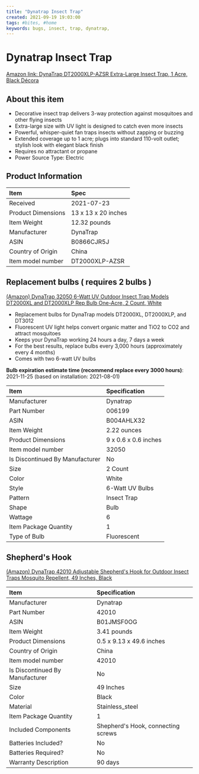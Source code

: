 ```yaml
---
title: "Dynatrap Insect Trap"
created: 2021-09-19 19:03:00
tags: #bites, #home
keywords: bugs, insect, trap, dynatrap, 
---
```


# Dynatrap Insect Trap

[Amazon link: DynaTrap DT2000XLP-AZSR Extra-Large Insect Trap, 1 Acre, Black Décora](https://www.amazon.com/gp/product/B0866CJR5J/ref=ppx_yo_dt_b_asin_title_o04_s00?ie=UTF8&psc=1)

 ## About this item

* Decorative insect trap delivers 3-way protection against mosquitoes and other flying insects
* Extra-large size with UV light is designed to catch even more insects
* Powerful, whisper-quiet fan traps insects without zapping or buzzing
* Extended coverage up to 1 acre; plugs into standard 110-volt outlet; stylish look with elegant black finish
* Requires no attractant or propane
* Power Source Type: Electric

## Product Information

| Item               | Spec                |
| :----------------- | :------------------ |
| Received           | 2021-07-23          |
| Product Dimensions | 13 x 13 x 20 inches |
| Item Weight        | 12.32 pounds        |
| Manufacturer       | DynaTrap            |
| ASIN               | B0866CJR5J          |
| Country of Origin  | China               |
| Item model number  | DT2000XLP-AZSR      |

## Replacement bulbs ( requires 2 bulbs )
[(Amazon) DynaTrap 32050 6-Watt UV Outdoor Insect Trap Models DT2000XL and DT2000XLP Rep Bulb One-Acre, 2 Count, White](https://www.amazon.com/DynaTrap-6-Watt-Outdoor-DT2000XL-DT2000XLP/dp/B004AHLX32/ref=sr_1_4?dchild=1&keywords=DynaTrap+32050+6-Watt+UV+Outdoor+Insect+Trap+Models+DT2000XL+and+DT2000XLP+Rep+Bulb+One-Acre%2C+2+Count%2C+White&qid=1632134852&s=lawn-garden&sr=1-4)

* Replacement bulbs for DynaTrap models DT2000XL, DT2000XLP, and DT3012
* Fluorescent UV light helps convert organic matter and TiO2 to CO2 and attract mosquitoes
* Keeps your DynaTrap working 24 hours a day, 7 days a week
* For the best results, replace bulbs every 3,000 hours (approximately every 4 months)
* Comes with two 6-watt UV bulbs 

**Bulb expiration estimate time (recommend replace every 3000 hours)**: 2021-11-25 (based on installation: 2021-08-01)


| Item                            | Specification         |
| :------------------------------ | :-------------------- |
| Manufacturer                    | ‎Dynatrap             |
| Part Number                     | ‎006199               |
| ASIN                            | B004AHLX32            |
| Item Weight                     | ‎2.22  ounces         |
| Product Dimensions              | ‎9 x 0.6 x 0.6 inches |
| Item model number               | ‎32050                |
| Is Discontinued By Manufacturer | ‎No                   |
| Size                            | ‎2 Count              |
| Color                           | ‎White                |
| Style                           | ‎6-Watt UV Bulbs      |
| Pattern                         | ‎Insect Trap          |
| Shape                           | ‎Bulb                 |
| Wattage                         | ‎6                    |
| Item Package Quantity           | ‎1                    |
| Type of Bulb                    | ‎Fluorescent          |

## Shepherd's Hook

[(Amazon) DynaTrap 42010 Adjustable Shepherd's Hook for Outdoor Insect Traps Mosquito Repellent, 49 Inches, Black](https://www.amazon.com/gp/product/B01JMSF0OG/ref=ox_sc_act_title_2?smid=ATVPDKIKX0DER&psc=1)

| Item                            | Specification                      |
| :------------------------------ | :--------------------------------- |
| Manufacturer                    | ‎Dynatrap                           |
| Part Number                     | ‎42010                              |
| ASIN                            | B01JMSF0OG                         |
| Item Weight                     | ‎3.41 pounds                        |
| Product Dimensions              | ‎0.5 x 9.13 x 49.6 inches           |
| Country of Origin               | ‎China                              |
| Item model number               | ‎42010                              |
| Is Discontinued By Manufacturer | ‎No                                 |
| Size                            | ‎49 Inches                          |
| Color                           | ‎Black                              |
| Material                        | ‎Stainless_steel                    |
| Item Package Quantity           | ‎1                                  |
| Included Components             | ‎Shepherd's Hook, connecting screws |
| Batteries Included?             | ‎No                                 |
| Batteries Required?             | ‎No                                 |
| Warranty Description            | ‎90 days                            |
